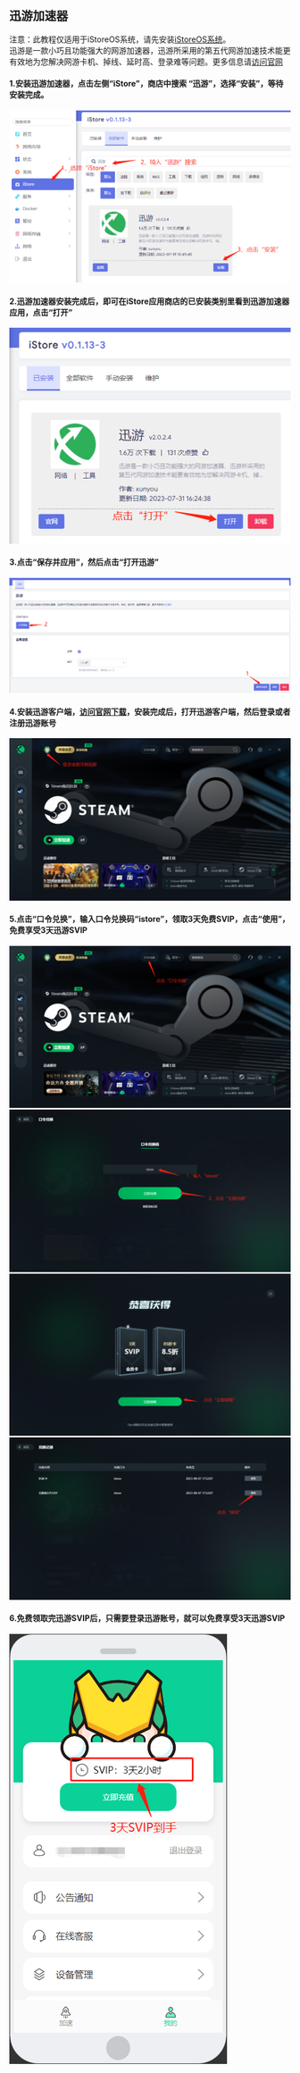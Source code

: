 ## 迅游加速器
注意：此教程仅适用于iStoreOS系统，请先安装[iStoreOS系统](https://doc.linkease.com/zh/guide/istoreos/)。  
迅游是一款小巧且功能强大的网游加速器，迅游所采用的第五代网游加速技术能更有效地为您解决网游卡机、掉线、延时高、登录难等问题。更多信息请[访问官网](https://www.xunyou.com/)
#### 1.安装迅游加速器，点击左侧“iStore”，商店中搜索 “迅游”，选择“安装”，等待安装完成。
![png](./xunyou/1.jpg.png)
#### 2.迅游加速器安装完成后，即可在iStore应用商店的已安装类别里看到迅游加速器应用，点击“打开”
![png](./xunyou/2.jpg.png)
#### 3.点击“保存并应用”，然后点击“打开迅游”
![png](./xunyou/3.jpg.png)
#### 4.安装迅游客户端，[访问官网下载](https://www.xunyou.com/)，安装完成后，打开迅游客户端，然后登录或者注册迅游账号
![png](./xunyou/4.jpg.png)
#### 5.点击“口令兑换”，输入口令兑换码“istore”，领取3天免费SVIP，点击“使用”，免费享受3天迅游SVIP
![png](./xunyou/5.jpg.png)
![png](./xunyou/6.jpg.png)
![png](./xunyou/7.jpg.png)
![png](./xunyou/8.jpg.png)
#### 6.免费领取完迅游SVIP后，只需要登录迅游账号，就可以免费享受3天迅游SVIP
![png](./xunyou/9.jpg.png)
